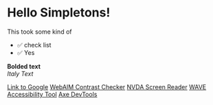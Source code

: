 # Hello Simpletons!

This took some kind of

- ✅ check list
- ✅ Yes

**Bolded text**  
*Italy Text*

[Link to Google](https://google.com)
[WebAIM Contrast Checker](https://webaim.org/resources/contrastchecker/)
[NVDA Screen Reader](https://www.nvaccess.org/)
[WAVE Accessibility Tool](https://wave.webaim.org/)
[Axe DevTools](https://www.deque.com/axe/)